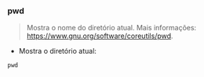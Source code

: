 ### pwd

> Mostra o nome do diretório atual.
> Mais informações: <https://www.gnu.org/software/coreutils/pwd>.

- Mostra o diretório atual:

`pwd`

